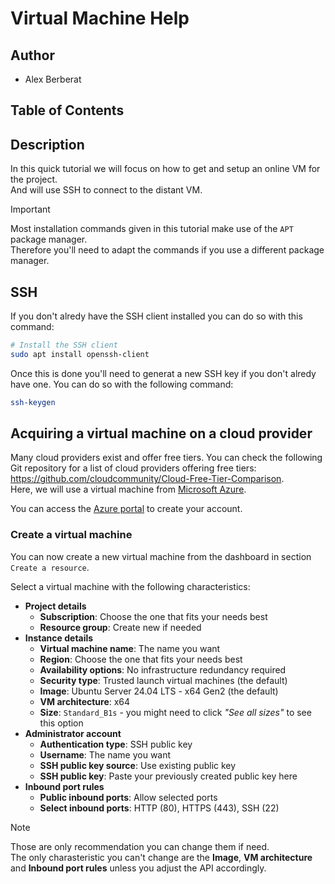# Virtual Machine Help

## Author <!-- omit in toc -->
- Alex Berberat



## Table of Contents



## Description
In this quick tutorial we will focus on how to get and setup an online VM for the project.  
And will use SSH to connect to the distant VM.

> [!IMPORTANT]
> Most installation commands given in this tutorial make use of the `APT` package manager.  
> Therefore you'll need to adapt the commands if you use a different package manager.


## SSH
If you don't alredy have the SSH client installed you can do so with this command:
```sh
# Install the SSH client
sudo apt install openssh-client
```

Once this is done you'll need to generat a new SSH key if you don't alredy have one.
You can do so with the following command:
```sh
ssh-keygen
```

## Acquiring a virtual machine on a cloud provider
Many cloud providers exist and offer free tiers. You can check the following Git repository for a list of cloud providers offering free tiers: <https://github.com/cloudcommunity/Cloud-Free-Tier-Comparison>.  
Here, we will use a virtual machine from [Microsoft Azure](https://azure.microsoft.com).  

You can access the [Azure portal](https://portal.azure.com) to create your account.  


### Create a virtual machine
You can now create a new virtual machine from the dashboard in section `Create a resource`.

Select a virtual machine with the following characteristics:
- **Project details**
  - **Subscription**: Choose the one that fits your needs best
  - **Resource group**: Create new if needed
- **Instance details**
  - **Virtual machine name**: The name you want
  - **Region**: Choose the one that fits your needs best
  - **Availability options**: No infrastructure redundancy required
  - **Security type**: Trusted launch virtual machines (the default)
  - **Image**: Ubuntu Server 24.04 LTS - x64 Gen2 (the default)
  - **VM architecture**: x64
  - **Size**: `Standard_B1s` - you might need to click _"See all sizes"_ to see
    this option
- **Administrator account**
  - **Authentication type**: SSH public key
  - **Username**: The name you want
  - **SSH public key source**: Use existing public key
  - **SSH public key**: Paste your previously created public key here
- **Inbound port rules**
  - **Public inbound ports**: Allow selected ports
  - **Select inbound ports**: HTTP (80), HTTPS (443), SSH (22)

> [!NOTE]
> Those are only recommendation you can change them if need.  
> The only charasteristic you can't change are the **Image**, **VM architecture** and **Inbound port rules** unless you adjust the API accordingly.






